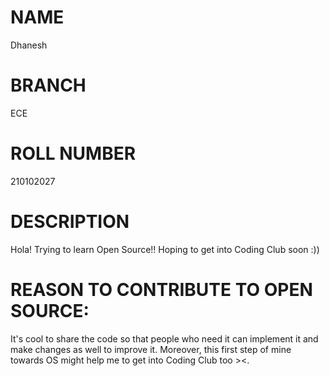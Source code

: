 # NAME
Dhanesh
# BRANCH
ECE
# ROLL NUMBER
210102027
# DESCRIPTION
Hola! Trying to learn Open Source!! Hoping to get into Coding Club soon :))
# REASON TO CONTRIBUTE TO OPEN SOURCE:
It's cool to share the code so that people who need it can implement it and make changes as well to improve it. Moreover, this first step of mine towards OS might help me to get into Coding Club too ><.

